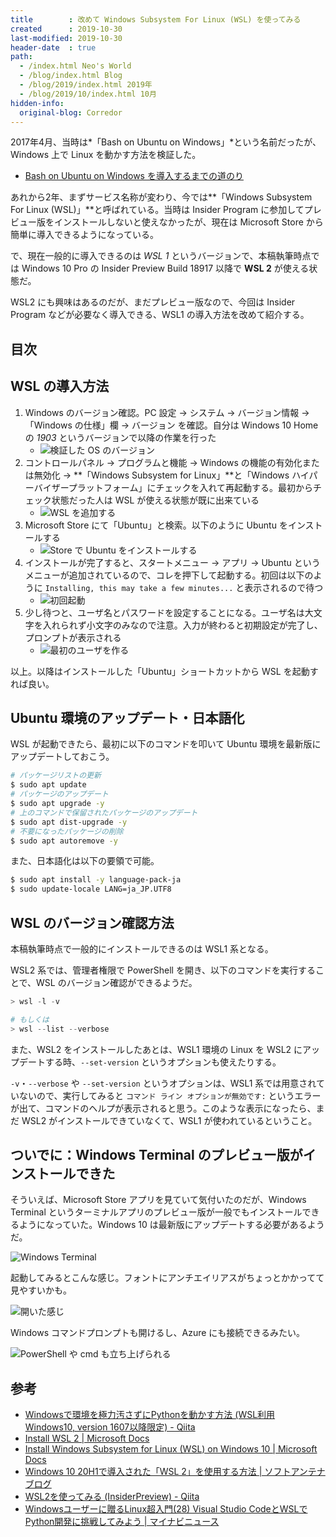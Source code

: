 ```yaml
---
title        : 改めて Windows Subsystem For Linux (WSL) を使ってみる
created      : 2019-10-30
last-modified: 2019-10-30
header-date  : true
path:
  - /index.html Neo's World
  - /blog/index.html Blog
  - /blog/2019/index.html 2019年
  - /blog/2019/10/index.html 10月
hidden-info:
  original-blog: Corredor
---
```


2017年4月、当時は*「Bash on Ubuntu on Windows」*という名前だったが、Windows 上で Linux を動かす方法を検証した。

- [Bash on Ubuntu on Windows を導入するまでの道のり](/blog/2017/04/13-02.html)

あれから2年、まずサービス名称が変わり、今では**「Windows Subsystem For Linux (WSL)」**と呼ばれている。当時は Insider Program に参加してプレビュー版をインストールしないと使えなかったが、現在は Microsoft Store から簡単に導入できるようになっている。

で、現在一般的に導入できるのは *WSL 1* というバージョンで、本稿執筆時点では Windows 10 Pro の Insider Preview Build 18917 以降で **WSL 2** が使える状態だ。

WSL2 にも興味はあるのだが、まだプレビュー版なので、今回は Insider Program などが必要なく導入できる、WSL1 の導入方法を改めて紹介する。

## 目次

## WSL の導入方法

1. Windows のバージョン確認。PC 設定 → システム → バージョン情報 → 「Windows の仕様」欄 → バージョン を確認。自分は Windows 10 Home の *1903* というバージョンで以降の作業を行った
    - ![検証した OS のバージョン](30-01-05.png)
2. コントロールパネル → プログラムと機能 → Windows の機能の有効化または無効化 → **「Windows Subsystem for Linux」**と「Windows ハイパーバイザープラットフォーム」にチェックを入れて再起動する。最初からチェック状態だった人は WSL が使える状態が既に出来ている
    - ![WSL を追加する](30-01-01.png)
3. Microsoft Store にて「Ubuntu」と検索。以下のように Ubuntu をインストールする
    - ![Store で Ubuntu をインストールする](30-01-02.png)
4. インストールが完了すると、スタートメニュー → アプリ → Ubuntu というメニューが追加されているので、コレを押下して起動する。初回は以下のように `Installing, this may take a few minutes...` と表示されるので待つ
    - ![初回起動](30-01-03.png)
5. 少し待つと、ユーザ名とパスワードを設定することになる。ユーザ名は大文字を入れられず小文字のみなので注意。入力が終わると初期設定が完了し、プロンプトが表示される
    - ![最初のユーザを作る](30-01-04.png)

以上。以降はインストールした「Ubuntu」ショートカットから WSL を起動すれば良い。

## Ubuntu 環境のアップデート・日本語化

WSL が起動できたら、最初に以下のコマンドを叩いて Ubuntu 環境を最新版にアップデートしておこう。

```bash
# パッケージリストの更新
$ sudo apt update
# パッケージのアップデート
$ sudo apt upgrade -y
# 上のコマンドで保留されたパッケージのアップデート
$ sudo apt dist-upgrade -y
# 不要になったパッケージの削除
$ sudo apt autoremove -y
```

また、日本語化は以下の要領で可能。

```bash
$ sudo apt install -y language-pack-ja
$ sudo update-locale LANG=ja_JP.UTF8
```

## WSL のバージョン確認方法

本稿執筆時点で一般的にインストールできるのは WSL1 系となる。

WSL2 系では、管理者権限で PowerShell を開き、以下のコマンドを実行することで、WSL のバージョン確認ができるようだ。

```powershell
> wsl -l -v

# もしくは
> wsl --list --verbose
```

また、WSL2 をインストールしたあとは、WSL1 環境の Linux を WSL2 にアップデートする時、`--set-version` というオプションも使えたりする。

`-v`・`--verbose` や `--set-version` というオプションは、WSL1 系では用意されていないので、実行してみると `コマンド ライン オプションが無効です:` というエラーが出て、コマンドのヘルプが表示されると思う。このような表示になったら、まだ WSL2 がインストールできていなくて、WSL1 が使われているということ。

## ついでに：Windows Terminal のプレビュー版がインストールできた

そういえば、Microsoft Store アプリを見ていて気付いたのだが、Windows Terminal というターミナルアプリのプレビュー版が一般でもインストールできるようになっていた。Windows 10 は最新版にアップデートする必要があるようだ。

![Windows Terminal](30-01-06.png)

起動してみるとこんな感じ。フォントにアンチエイリアスがちょっとかかってて見やすいかも。

![開いた感じ](30-01-07.png)

Windows コマンドプロンプトも開けるし、Azure にも接続できるみたい。

![PowerShell や cmd も立ち上げられる](30-01-08.png)

## 参考

- [Windowsで環境を極力汚さずにPythonを動かす方法 (WSL利用 Windows10, version 1607以降限定) - Qiita](https://qiita.com/rhene/items/ff11c7850a9a7617c50f)
- [Install WSL 2 | Microsoft Docs](https://docs.microsoft.com/en-us/windows/wsl/wsl2-install)
- [Install Windows Subsystem for Linux (WSL) on Windows 10 | Microsoft Docs](https://docs.microsoft.com/en-us/windows/wsl/install-win10)
- [Windows 10 20H1で導入された「WSL 2」を使用する方法 | ソフトアンテナブログ](https://www.softantenna.com/wp/tips/windows-10-20h1-wsl-2/)
- [WSL2を使ってみる (InsiderPreview) - Qiita](https://qiita.com/namoshika/items/53a9ac2df7eace656870)
- [Windowsユーザーに贈るLinux超入門(28) Visual Studio CodeとWSLでPython開発に挑戦してみよう | マイナビニュース](https://news.mynavi.jp/article/liunx_win-28/)
